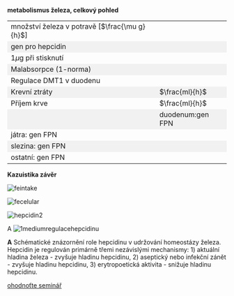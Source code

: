 <style>
img[alt^="image"] {max-width:20px;}
img[alt^="bigimage"] {  max-height:60px}
tbody tr:nth-child(even){background-color:#f1f1f1}
</style><bdl-tabs idlist="obr1,obr3,obr2,obr4,obr5,feedback" titlelist="sim,metabolismus železa,hepcidin,celková regulace,buněčná regulace,zpětná vazba"></bdl-tabs>
<div class="w3-row" id="obr1">
<div class="w3-twothird w3-center">

**metabolismus železa, celkový pohled**
<bdl-animate-adobe src="ZelezoCelekFinal2.js" width="800" height="600" name="ZelezoCelekFinal2" fromid="idfmi" responsive="true"></bdl-animate-adobe>
<bdl-bind2a-text findex="33" aname="children.0.ZaludekPopelniceMerak_text" convertor="1,3.6"></bdl-bind2a-text>
<bdl-bind2a-text findex="17" aname="children.0.SrdcePopelniceMerak_text" convertor="1,1.6"></bdl-bind2a-text>
<bdl-bind2a-text findex="4" aname="children.0.SrdceHepcidinMerak_text" convertor="1,0.665"></bdl-bind2a-text>
<bdl-bind2a-text findex="0" aname="children.0.CevaTransferinMerak_text" convertor="1,1.5"></bdl-bind2a-text>
<bdl-bind2a-text findex="4" aname="children.0.CevaHepcidinMerak_text" convertor="1,0.665"></bdl-bind2a-text>
<bdl-bind2a-text findex="4" aname="children.0.SlezinaHepcidinMerak_text" convertor="1,0.665"></bdl-bind2a-text>
<bdl-bind2a-text findex="4" aname="children.0.JatraHepcidinMerak_text" convertor="1,0.665"></bdl-bind2a-text>
<bdl-bind2a-text findex="32" aname="children.0.ZaludekCervenyMerakOut_text" convertor="1,1.8"></bdl-bind2a-text>
<bdl-bind2a-text findex="4" aname="children.0.ZaludekHepcidinMerak_text" convertor="1,0.7"></bdl-bind2a-text>
<bdl-bind2a findex="33" aname="children.0.children.358.StrevaModraSipkaOut_anim" amin="0" amax="159"></bdl-bind2a>
<bdl-bind2a findex="33" aname="children.0.children.358.ZaludekModraSipkaOut_anim" amin="0" amax="99"></bdl-bind2a>
<bdl-bind2a findex="1" aname="children.0.children.358.JatraZlutaSipkaOut_anim" amin="0" amax="159"></bdl-bind2a>
<bdl-bind2a findex="3" aname="children.0.children.358.StrikackaFeFialovaSipkaIn_anim" amin="0" amax="159" fmin="0" fmax="1"></bdl-bind2a>
<bdl-bind2a findex="4" aname="children.0.children.358.JatraFialovaSipkaOut_anim.ZlutaPruhovana4_anim" amin="0" amax="159"></bdl-bind2a>
<bdl-bind2a findex="30" aname="children.0.children.358.JatraFialovaSipkaOut_anim" amin="0" amax="159"></bdl-bind2a>
<bdl-bind2a findex="46" aname="children.0.children.358.JatraFialovaSipkaIn_anim" amin="0" amax="99"></bdl-bind2a>
<bdl-bind2a findex="45" aname="children.0.children.358.KostFialovaSipkaOut_anim" amin="0" amax="159"></bdl-bind2a>
<bdl-bind2a findex="44" aname="children.0.children.358.KrevFialovaSipkaOut_anim" amin="0" amax="159"></bdl-bind2a>
<bdl-bind2a findex="43" aname="children.0.children.358.KrevFialovaSipkaIn_anim" amin="0" amax="99"></bdl-bind2a>
<bdl-bind2a findex="42" aname="children.0.children.358.KostFialovaSipkaIn_anim" amin="0" amax="159"></bdl-bind2a>
<bdl-bind2a findex="29" aname="children.0.children.358.SlezinaFialovaSipkaOut_anim" amin="0" amax="159"></bdl-bind2a>
<bdl-bind2a findex="21" aname="children.0.children.358.SrdceFialovaSipkaOut_anim" amin="0" amax="99"></bdl-bind2a>
<bdl-bind2a findex="16" aname="children.0.children.358.SrdceFialovaSipkaIn_anim" amin="0" amax="99"></bdl-bind2a>
<bdl-bind2a findex="17" aname="children.0.children.358.SrdceModraSipkaOut_anim" amin="0" amax="159"></bdl-bind2a>
<bdl-bind2a findex="2" aname="children.0.children.358.KapackaFeFialovaSipkaOut_anim" amin="0" amax="159" fmin="0" fmax="1"></bdl-bind2a>
<bdl-bind2a findex="28" aname="children.0.children.358.ZaludekFialovaSipkaOut_anim" amin="0" amax="159"></bdl-bind2a>
<bdl-bind2a findex="4" aname="children.0.ZaludekZlutaCaraHepcidin_anim" amin="0" amax="159"></bdl-bind2a>
<bdl-bind2a findex="41" aname="children.0.KostFeritin_anim" amin="0" amax="159"></bdl-bind2a>
<bdl-bind2a findex="40" aname="children.0.KrevFeritin_anim" amin="0" amax="99"></bdl-bind2a>
<bdl-bind2a findex="39" aname="children.0.ZaludekFeritin_anim" amin="0" amax="159"></bdl-bind2a>
<bdl-bind2a findex="38" aname="children.0.SrdceFeritin_anim" amin="0" amax="159"></bdl-bind2a>
<bdl-bind2a findex="37" aname="children.0.SlezinaFeritin_anim" amin="0" amax="159"></bdl-bind2a>
<bdl-bind2a findex="36" aname="children.0.JatraFeritin_anim" amin="0" amax="159"></bdl-bind2a>
<bdl-bind2a findex="4" aname="children.0.SrdceZlutaCaraHepcidin_anim" amin="0" amax="159"></bdl-bind2a>
<bdl-bind2a findex="4" aname="children.0.SlezinaZlutaCaraHepcidin_anim" amin="0" amax="159"></bdl-bind2a>
<bdl-bind2a findex="0" aname="children.0.FeTransferin_anim" amin="0" amax="159"></bdl-bind2a>
<bdl-bind2a findex="4" aname="children.0.JatraZlutaCaraHepcidin_anim" amin="0" amax="99"></bdl-bind2a>
<bdl-bind2a findex="21" aname="children.0.SrdceKanalFialovy_anim" amin="99" amax="0"></bdl-bind2a>
<bdl-bind2a findex="11" aname="children.0.SrdceSemafor_anim" amin="0" amax="8" fmin="0" fmax="1"></bdl-bind2a>
<bdl-bind2a findex="6" aname="children.0.StrikackaModra_anim" amin="0" amax="29" fmin="0" fmax="1"></bdl-bind2a>
<bdl-bind2a findex="17" aname="children.0.merakPopelnice2_anim" amin="0" amax="99"></bdl-bind2a>
<bdl-bind2a findex="33" aname="children.0.merakPopelnice1_anim" amin="0" amax="99"></bdl-bind2a>
<bdl-bind2a findex="0" aname="children.0.CevaTransferinMerak_anim" amin="0" amax="99"></bdl-bind2a>
<bdl-bind2a findex="4" aname="children.0.SrdceHepcidinMerak_anim" amin="0" amax="99"></bdl-bind2a>
<bdl-bind2a findex="34" aname="children.0.ZaludekModraSipkaIn_anim" amin="0" amax="159"></bdl-bind2a>
<bdl-bind2a findex="32" aname="children.0.ZaludekCervenyMerakOut_anim" amin="0" amax="99"></bdl-bind2a>
<bdl-bind2a findex="4" aname="children.0.CevaHepcidinMerak_anim" amin="0" amax="99"></bdl-bind2a>
<bdl-bind2a findex="13" aname="children.0.JatraKanalFialovy_anim" amin="99" amax="0"></bdl-bind2a>
<bdl-bind2a findex="26" aname="children.0.SlezinaKanalFialovy_anim" amin="99" amax="0"></bdl-bind2a>
<bdl-bind2a findex="12" aname="children.0.ZaludekKanalFialovy_anim" amin="99" amax="0"></bdl-bind2a>
<bdl-bind2a findex="9" aname="children.0.ZaludekSemafor_anim" amin="0" amax="8" fmin="0" fmax="1"></bdl-bind2a>
<bdl-bind2a findex="25" aname="children.0.SlezinaSemafor_anim" amin="0" amax="8" fmin="0" fmax="1"></bdl-bind2a>
<bdl-bind2a findex="8" aname="children.0.JatraSemafor2_anim" amin="0" amax="9" fmin="0" fmax="1"></bdl-bind2a>
<bdl-bind2a findex="10" aname="children.0.JatraSemafor1_anim" amin="0" amax="8" fmin="0" fmax="1"></bdl-bind2a>
<bdl-bind2a findex="4" aname="children.0.SlezinaHepcidinMerak_anim" amin="0" amax="99"></bdl-bind2a>
<bdl-bind2a findex="4" aname="children.0.JatraHepcidinMerak_anim" amin="0" amax="99"></bdl-bind2a>
<bdl-bind2a findex="4" aname="children.0.ZaludekHepcidinMerak_anim" amin="0" amax="99"></bdl-bind2a>
<bdl-bind2a-play findex="2" aname="children.0.children.348.KapackaJehlaFe_anim" amin="0" amax="99"></bdl-bind2a-play>
<bdl-bind2a-play findex="2" aname="children.0.children.348.Kapka1_anim" amin="0" amax="99"></bdl-bind2a-play>
<bdl-bind2a-play findex="2" aname="children.0.children.348.KapackaFeMale_anim" amin="0" amax="99"></bdl-bind2a-play>
<bdl-bind2a-play findex="2" aname="children.0.children.348.KapackaFeVelke_anim" amin="0" amax="99"></bdl-bind2a-play>
<bdl-bind2a-play findex="3" aname="children.0.StrikackaCervena_anim" amin="0" amax="99"></bdl-bind2a-play>

</div>
<div class="w3-third">

<bdl-fmi id="idfmi" mode="" src="FeMetabolism_FeMetabolismModel.js" fminame="FeMetabolism_FeMetabolismModel" tolerance="0.000001" starttime="0" fstepsize="0.5" fpslimit="10" guid="{9aa10b27-427c-44c9-a381-5815d5706331}" valuereferences="33554447,637534264,16777264,16777261,33554432,33554436,33554434,637534268,16777266,16777267,16777268,16777270,33554443,33554441,33554444,637534295,637534288,637534290,637534286,637534287,637534297,637534289,33554454,33554455,33554440,16777269,33554442,33554438,637534231,637534276,637534246,16777260,637534229,905969689,100663316,637534208,637534209,637534211,637534210,33554446,33554445,637534300,637534301,637534304,637534275,637534245" valuelabels="Fe_ser,hep_in,transfusion,bleeding,hep,Il6,LPS,Il6_in,hep_knockout,Fpn_duo_knockout,Fpn_liv_knockout,Fpn_res_knockout,Fpn_duo,Fpn_liv,Fpn_res,Fpn_res_in,Fe_res_in_ser,Fe_res_out_loss,Fe_res_to_ferritin,Fe_res_from_ferritin,Fpn_res_mRNA_in,Fe_res_out_ser,Fe_res_2,Fe_res_3,Fpn_res_mRNA,Fpn_spl_knockout,Fpn_spl,Fpn_spl_mRNA,Fe_duo_out_ser,Fe_spl_out_ser,Fe_liv_out_ser,Fe_food,Fe_duo_in_food,Fe_duo_unused,Fe_duo_intake,Fe_liv,Fe_spl,Fe_res,Fe_duo,Fe_RBC,Fe_bm,Fe_bm_in_ser,Fe_bm_out_RBC,Fe_RBC_out_spl,Fe_spl_in_bm,Fe_liv_in_ser" inputs="id1,16777260,1,1;idfpnliv,16777268,1,1,t;idhep,16777266,1,1,t;idlps,33554434,1,1,t;id11,16777262,1,1,t;id10,16777265,1,1,t;idspl,16777269,1,1,t;idres,16777270,1,1,t;id7,16777261,1,1,t;id8,16777264,1,1,t;idduo,16777267,1,1,t" inputlabels="Fe_food,Fpn_liv_knockout,hep_knockout,LPS,malabsorption,unregulated_absorption,Fpn_spl_knockout,Fpn_res_knockout,bleeding,transfusion,Fpn_duo_knockout" showtime="true" showtimemultiply="3600"></bdl-fmi>


||| 
|-------------|-------|
| množství železa v potravě [$\frac{\mu g}{h}$] | <bdl-range id="id1" title="" min="0" max="2000" default="219" step="1"></bdl-range> |
| gen pro hepcidin | <bdl-checkbox id="idhep" titlemin="gen je knockoutován (neaktivní)" titlemax="gen je aktivní" default="true"></bdl-checkbox>  |
| 1$\mu$g při stisknutí | <bdl-buttonparams title="LPS injekce" ids="idlps" values="1" fromid="idfmi"></bdl-buttonparams>  |
| Malabsorpce (1-norma) | <bdl-range id="id11" title="" min="0" max="1" default="1" step="0.05"></bdl-range>  |
| Regulace DMT1 v duodenu | <bdl-checkbox id="id10" titlemin="absorpce je fyziologicky regulovaná" titlemax="regulace absorpce je vypnuta" default="false"></bdl-checkbox>  |
| Krevní ztráty | <bdl-range id="id7" title="" min="0" max="2" default="0" step="0.1"></bdl-range>  $\frac{ml}{h}$ |
| Příjem krve  | <bdl-range id="id8" title="" min="0" max="10" default="0" step="1"></bdl-range> $\frac{ml}{h}$ |
<div class="w3-hide">| duodenum:gen FPN | <bdl-checkbox id="idduo" titlemin="gen je knockoutován (neaktivní)" titlemax="gen je aktivní" default="true"></bdl-checkbox>  |
| játra: gen FPN | <bdl-checkbox id="idfpnliv" titlemin="gen je knockoutován (neaktivní)" titlemax="gen Fpn je aktivní" default="true"></bdl-checkbox>  |
| slezina: gen FPN | <bdl-checkbox id="idspl" titlemin="gen je knockoutován (neaktivní)" titlemax="gen je aktivní" default="true"></bdl-checkbox>  |
| ostatní: gen FPN | <bdl-checkbox id="idres" titlemin="gen je knockoutován (neaktivní)" titlemax="gen je aktivní" default="true"></bdl-checkbox> | </div>



<div class="w3-sand">

**Kazuistika závěr**
<bdl-quizx id="q4.1" type="choice2" question="4.1 Spusťte simulaci a nasimulujte příjem potravy bohatý na železo (příjem železa 2000 mug/h). Jaké následky vidíte?" answers="A. postupné zvyšování koncentrace železa v plasmě i v buňkách. |B. postupné zvýšování koncentrace hepcidinu, koncentrace železa v plasmě mírně naroste ale pak zůstává stejná." correctoptions="false|true" explanations="ne|ano" buttontitle="zkontrolovat odpověď"></bdl-quizx>
<bdl-quizx id="q4.2" type="choice2" question="4.2 Pokračujte v simulaci a vypněte gen pro hepcidin. Hepcidin přestává regulovat metabolismus železa v organismu. Co pozorujete." answers="A. postupné zvyšování koncentrace železa v plasmě i v buňkách. |B. postupné snižování koncentrace železa v plasmě a v buňkách." correctoptions="true|false" explanations="ano|ne" buttontitle="zkontrolovat odpověď"></bdl-quizx>
<bdl-quizx id="q4.3" type="choice2" question="4.3 Vyberte hlavní roli hepcidinu v metabolismu železa." answers="A. hepcidin brání přetížení organismu železem tím, že redukuje jeho výdej z enterocytu duodena a tím nepřímo tedy vstřebávání železa, pokud je strava bohatá na železo a zároveň výdeji železa z jiných buněk (především z jater) do krve. |B. hepcidin brání přetížení organismu železem tím, že reguluje jeho výdej ledvinami do moči." correctoptions="true|false" explanations="ano|ne" buttontitle="zkontrolovat odpověď"></bdl-quizx>
<bdl-quizx id="q4.4" type="choice2" question="Vyberte nejvhodnější léčbu pacienta pro akutní anemickou hypoxii a sideropenickou anémii u našeho pacienta:" answers="A. Akutně lze použít kyslíkovou masku a aplikovat krevní transfúzi. Po propuštění perorální substituce nutrientů ani mikronutrientů nemusí stačit. Intravenózní aplikace železa karboxyl maltózou bude potřeba doživotně. Pacient musí pravidelně docházet.|B.Flebotomie - terapeutický odběr krve. Možnost použít perorálně chelační činidla, která vážou na sebe ionty kovů a zamezují jejich vstřebávání nebo usnadňují jejich vylučování." correctoptions="true|false" explanations="ano|ne" buttontitle="zkontrolovat odpověď"></bdl-quizx>
<bdl-quizx id="q4.5" type="choice2" question="Vyberte nejvhodnější léčbu pro hemochromatózu:" answers="A. Akutně lze použít kyslíkovou masku a aplikovat krevní transfúzi. Po propuštění perorální substituce nutrientů ani mikronutrientů nemusí stačit. Intravenózní aplikace železa karboxyl maltózou bude potřeba doživotně. Pacient musí pravidelně docházet.|B.Flebotomie - terapeutický odběr krve. Možnost použít perorálně chelační činidla, která vážou na sebe ionty kovů a zamezují jejich vstřebávání nebo usnadňují jejich vylučování." correctoptions="false|true" explanations="ne|ano" buttontitle="zkontrolovat odpověď"></bdl-quizx>
<bdl-quiz-summary id="qs">
</bdl-quiz-summary>
<bdl-quiz-control ids="q4.1,q4.2,q4.3,q4.4,q4.5,qs"></bdl-quiz-control>

</div>

</div>
</div>
<div id="obr4">

![feintake](feintake.png)

</div>
<div id="obr5">

![fecelular](fecelular.png)
</div>
<div id="obr3">

![hepcidin2](hepcidin2.png)

</div>
<div id="obr2">

A ![1mediumregulacehepcidinu](imageregulacehepcidinu.png)

**A** Schématické znázornění role hepcidinu v udržování homeostázy železa. Hepcidin je regulován primárně třemi nezávislými mechanismy: 1) aktuální hladina železa - zvyšuje hladinu hepcidinu, 2) aseptický nebo infekční zánět - zvyšuje hladinu hepcidinu, 3) erytropoetická aktivita - snižuje hladinu hepcidinu.

</div>
<div id="feedback">

<a href="https://api.socrative.com/rc/eeuJ96" target="_blank" class="w3-button w3-theme-d1 w3-xxlarge">ohodnoťte seminář</a>

</div>
